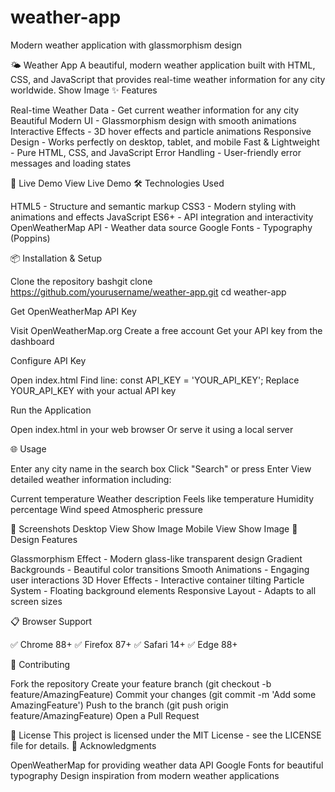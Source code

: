 # weather-app
Modern weather application with glassmorphism design

🌤️ Weather App
A beautiful, modern weather application built with HTML, CSS, and JavaScript that provides real-time weather information for any city worldwide.
Show Image
✨ Features

Real-time Weather Data - Get current weather information for any city
Beautiful Modern UI - Glassmorphism design with smooth animations
Interactive Effects - 3D hover effects and particle animations
Responsive Design - Works perfectly on desktop, tablet, and mobile
Fast & Lightweight - Pure HTML, CSS, and JavaScript
Error Handling - User-friendly error messages and loading states

🚀 Live Demo
View Live Demo
🛠️ Technologies Used

HTML5 - Structure and semantic markup
CSS3 - Modern styling with animations and effects
JavaScript ES6+ - API integration and interactivity
OpenWeatherMap API - Weather data source
Google Fonts - Typography (Poppins)

📦 Installation & Setup

Clone the repository
bashgit clone https://github.com/yourusername/weather-app.git
cd weather-app

Get OpenWeatherMap API Key

Visit OpenWeatherMap.org
Create a free account
Get your API key from the dashboard


Configure API Key

Open index.html
Find line: const API_KEY = 'YOUR_API_KEY';
Replace YOUR_API_KEY with your actual API key


Run the Application

Open index.html in your web browser
Or serve it using a local server



🌐 Usage

Enter any city name in the search box
Click "Search" or press Enter
View detailed weather information including:

Current temperature
Weather description
Feels like temperature
Humidity percentage
Wind speed
Atmospheric pressure



📱 Screenshots
Desktop View
Show Image
Mobile View
Show Image
🎨 Design Features

Glassmorphism Effect - Modern glass-like transparent design
Gradient Backgrounds - Beautiful color transitions
Smooth Animations - Engaging user interactions
3D Hover Effects - Interactive container tilting
Particle System - Floating background elements
Responsive Layout - Adapts to all screen sizes

📋 Browser Support

✅ Chrome 88+
✅ Firefox 87+
✅ Safari 14+
✅ Edge 88+

🤝 Contributing

Fork the repository
Create your feature branch (git checkout -b feature/AmazingFeature)
Commit your changes (git commit -m 'Add some AmazingFeature')
Push to the branch (git push origin feature/AmazingFeature)
Open a Pull Request

📄 License
This project is licensed under the MIT License - see the LICENSE file for details.
🙏 Acknowledgments

OpenWeatherMap for providing weather data API
Google Fonts for beautiful typography
Design inspiration from modern weather applications
